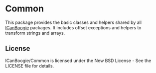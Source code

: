 Common
======

This package provides the basic classes and helpers shared by all [ICanBoogie](http://icanboogie.org/)
packages. It includes offset exceptions and helpers to transform strings and arrays.



License
-------

ICanBoogie/Common is licensed under the New BSD License - See the LICENSE file for details.